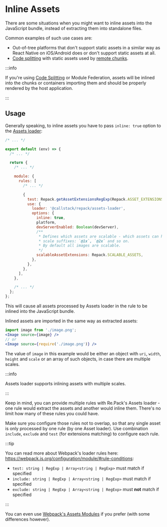 # Inline Assets

There are some situations when you might want to inline assets into the JavaScript bundle, instead of extracting them into standalone files.

Common examples of such use cases are:

- Out-of-tree platforms that don't support static assets in a similar way as React Native on iOS/Android does or don't support static assets at all.
- [Code splitting](../code-splitting/usage) with static assets used by [remote chunks](../code-splitting/glossary#remote-chunks).

:::info

If you're using [Code Splitting](../code-splitting/concept) or Module Federation, assets will be inlined into the chunks or containers
importing them and should be properly rendered by the host application.

:::

## Usage

Generally speaking, to inline assets you have to pass `inline: true` option to the [Assets loader](../loaders/assets-loader):

```js
/* ... */

export default (env) => {
  /* ... */

  return {
    /* ... */

    module: {
      rules: [
        /* ... */

        {
          test: Repack.getAssetExtensionsRegExp(Repack.ASSET_EXTENSIONS),
          use: {
            loader: '@callstack/repack/assets-loader',
            options: {
              inline: true,
              platform,
              devServerEnabled: Boolean(devServer),
              /**
               * Defines which assets are scalable - which assets can have
               * scale suffixes: `@1x`, `@2x` and so on.
               * By default all images are scalable.
               */
              scalableAssetExtensions: Repack.SCALABLE_ASSETS,
            },
          },
        },
      ],
    },

    /* ... */
  };
};
```

This will cause all assets processed by Assets loader in the rule to be inlined into the JavaScript bundle.

Inlined assets are imported in the same way as extracted assets:

```jsx
import image from './image.png';
<Image source={image} />
// or
<Image source={require('./image.png')} />
```

The value of `image` in this example would be either an object with `uri`, `width`, `height` and `scale` or an array of such objects, in case there are multiple scales.

:::info

Assets loader supports inlining assets with multiple scales.

:::

Keep in mind, you can provide multiple rules with Re.Pack's Assets loader - one rule would extract the assets and another would inline them. There's no limit how many of these rules you could have.

Make sure you configure those rules not to overlap, so that any single asset is only processed by one rule (by one Asset loader).
Use combination `include`, `exclude` and `test` (for extensions matching) to configure each rule.

:::tip

You can read more about Webpack's loader rules here: https://webpack.js.org/configuration/module/#rule-conditions:

- `test: string | RegExp | Array<string | RegExp>` must match if specified
- `include: string | RegExp | Array<string | RegExp>` must match if specified
- `exclude: string | RegExp | Array<string | RegExp>` must **not** match if specified

:::

You can even use [Webpack's Assets Modules](https://webpack.js.org/guides/asset-modules/) if you prefer (with some differences however).
